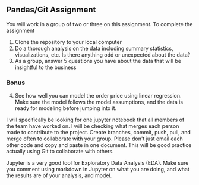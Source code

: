 ## Pandas/Git Assignment

You will work in a group of two or three on this assignment. To complete the assignment

1. Clone the repository to your local computer
2. Do a thorough analysis on the data including summary statistics, visualizations, etc. Is there anything odd or unexpected about the data?
3. As a group, answer 5 questions you have about the data that will be insightful to the business

### Bonus
4. See how well you can model the order price using linear regression. Make sure the model follows the model assumptions, and the data is ready for modeling before jumping into it. 

I will specifically be looking for one jupyter notebook that all members of the team have worked on. I will be checking what merges each person made to contribute to the project. Create branches, commit, push, pull, and merge often to collaborate with your group. Please don't just email each other code and copy and paste in one document. This will be good practice actually using Git to collaborate with others.

Jupyter is a very good tool for Exploratory Data Analysis (EDA). Make sure you comment using markdown in Jupyter on what you are doing, and what the results are of your analysis, and model.
